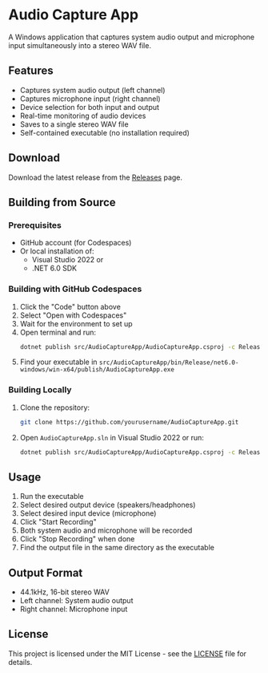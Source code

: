 # Audio Capture App

A Windows application that captures system audio output and microphone input simultaneously into a stereo WAV file.

## Features

- Captures system audio output (left channel)
- Captures microphone input (right channel)
- Device selection for both input and output
- Real-time monitoring of audio devices
- Saves to a single stereo WAV file
- Self-contained executable (no installation required)

## Download

Download the latest release from the [Releases](../../releases) page.

## Building from Source

### Prerequisites

- GitHub account (for Codespaces)
- Or local installation of:
  - Visual Studio 2022 or
  - .NET 6.0 SDK

### Building with GitHub Codespaces

1. Click the "Code" button above
2. Select "Open with Codespaces"
3. Wait for the environment to set up
4. Open terminal and run:
   ```bash
   dotnet publish src/AudioCaptureApp/AudioCaptureApp.csproj -c Release
   ```
5. Find your executable in `src/AudioCaptureApp/bin/Release/net6.0-windows/win-x64/publish/AudioCaptureApp.exe`

### Building Locally

1. Clone the repository:
   ```bash
   git clone https://github.com/yourusername/AudioCaptureApp.git
   ```
2. Open `AudioCaptureApp.sln` in Visual Studio 2022 or run:
   ```bash
   dotnet publish src/AudioCaptureApp/AudioCaptureApp.csproj -c Release
   ```

## Usage

1. Run the executable
2. Select desired output device (speakers/headphones)
3. Select desired input device (microphone)
4. Click "Start Recording"
5. Both system audio and microphone will be recorded
6. Click "Stop Recording" when done
7. Find the output file in the same directory as the executable

## Output Format

- 44.1kHz, 16-bit stereo WAV
- Left channel: System audio output
- Right channel: Microphone input

## License

This project is licensed under the MIT License - see the [LICENSE](LICENSE) file for details.